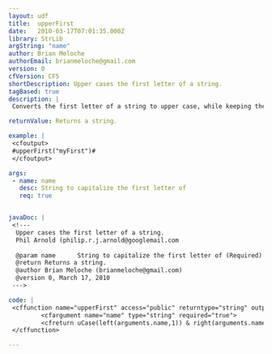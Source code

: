 ```yaml
---
layout: udf
title:  upperFirst
date:   2010-03-17T07:01:35.000Z
library: StrLib
argString: "name"
author: Brian Meloche
authorEmail: brianmeloche@gmail.com
version: 0
cfVersion: CF5
shortDescription: Upper cases the first letter of a string.
tagBased: true
description: |
 Converts the first letter of a string to upper case, while keeping the rest of the string as is.

returnValue: Returns a string.

example: |
 <cfoutput>
 #upperFirst("myFirst")#
 </cfoutput>

args:
 - name: name
   desc: String to capitalize the first letter of
   req: true


javaDoc: |
 <!---
  Upper cases the first letter of a string.
  Phil Arnold (philip.r.j.arnold@googlemail.com
  
  @param name      String to capitalize the first letter of (Required)
  @return Returns a string. 
  @author Brian Meloche (brianmeloche@gmail.com) 
  @version 0, March 17, 2010 
 --->

code: |
 <cffunction name="upperFirst" access="public" returntype="string" output="false" hint="I convert the first letter of a string to upper case, while leaving the rest of the string alone.">
         <cfargument name="name" type="string" required="true">
         <cfreturn uCase(left(arguments.name,1)) & right(arguments.name,len(arguments.name)-1)>
 </cffunction>

---
```



